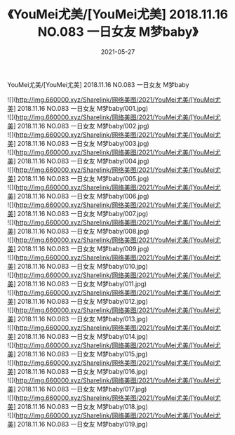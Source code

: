 ﻿---
layout: post
title:  《YouMei尤美/[YouMei尤美] 2018.11.16 NO.083 一日女友 M梦baby》
date:   2021-05-27
img: http://img.660000.xyz/Sharelink/网络美图/2021/YouMei尤美/[YouMei尤美] 2018.11.16 NO.083 一日女友 M梦baby/000.jpg
categories: [美女, 清纯, 唯美]
---

YouMei尤美/[YouMei尤美] 2018.11.16 NO.083 一日女友 M梦baby

 ![](http://img.660000.xyz/Sharelink/网络美图/2021/YouMei尤美/[YouMei尤美] 2018.11.16 NO.083 一日女友 M梦baby/001.jpg) <br>![](http://img.660000.xyz/Sharelink/网络美图/2021/YouMei尤美/[YouMei尤美] 2018.11.16 NO.083 一日女友 M梦baby/002.jpg) <br>![](http://img.660000.xyz/Sharelink/网络美图/2021/YouMei尤美/[YouMei尤美] 2018.11.16 NO.083 一日女友 M梦baby/003.jpg) <br>![](http://img.660000.xyz/Sharelink/网络美图/2021/YouMei尤美/[YouMei尤美] 2018.11.16 NO.083 一日女友 M梦baby/004.jpg) <br>![](http://img.660000.xyz/Sharelink/网络美图/2021/YouMei尤美/[YouMei尤美] 2018.11.16 NO.083 一日女友 M梦baby/005.jpg) <br>![](http://img.660000.xyz/Sharelink/网络美图/2021/YouMei尤美/[YouMei尤美] 2018.11.16 NO.083 一日女友 M梦baby/006.jpg) <br>![](http://img.660000.xyz/Sharelink/网络美图/2021/YouMei尤美/[YouMei尤美] 2018.11.16 NO.083 一日女友 M梦baby/007.jpg) <br>![](http://img.660000.xyz/Sharelink/网络美图/2021/YouMei尤美/[YouMei尤美] 2018.11.16 NO.083 一日女友 M梦baby/008.jpg) <br>![](http://img.660000.xyz/Sharelink/网络美图/2021/YouMei尤美/[YouMei尤美] 2018.11.16 NO.083 一日女友 M梦baby/009.jpg) <br>![](http://img.660000.xyz/Sharelink/网络美图/2021/YouMei尤美/[YouMei尤美] 2018.11.16 NO.083 一日女友 M梦baby/010.jpg) <br>![](http://img.660000.xyz/Sharelink/网络美图/2021/YouMei尤美/[YouMei尤美] 2018.11.16 NO.083 一日女友 M梦baby/011.jpg) <br>![](http://img.660000.xyz/Sharelink/网络美图/2021/YouMei尤美/[YouMei尤美] 2018.11.16 NO.083 一日女友 M梦baby/012.jpg) <br>![](http://img.660000.xyz/Sharelink/网络美图/2021/YouMei尤美/[YouMei尤美] 2018.11.16 NO.083 一日女友 M梦baby/013.jpg) <br>![](http://img.660000.xyz/Sharelink/网络美图/2021/YouMei尤美/[YouMei尤美] 2018.11.16 NO.083 一日女友 M梦baby/014.jpg) <br>![](http://img.660000.xyz/Sharelink/网络美图/2021/YouMei尤美/[YouMei尤美] 2018.11.16 NO.083 一日女友 M梦baby/015.jpg) <br>![](http://img.660000.xyz/Sharelink/网络美图/2021/YouMei尤美/[YouMei尤美] 2018.11.16 NO.083 一日女友 M梦baby/016.jpg) <br>![](http://img.660000.xyz/Sharelink/网络美图/2021/YouMei尤美/[YouMei尤美] 2018.11.16 NO.083 一日女友 M梦baby/017.jpg) <br>![](http://img.660000.xyz/Sharelink/网络美图/2021/YouMei尤美/[YouMei尤美] 2018.11.16 NO.083 一日女友 M梦baby/018.jpg) <br>![](http://img.660000.xyz/Sharelink/网络美图/2021/YouMei尤美/[YouMei尤美] 2018.11.16 NO.083 一日女友 M梦baby/019.jpg) <br>
